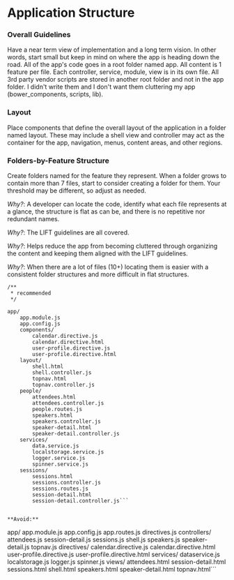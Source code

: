 # Application Structure


### Overall Guidelines


Have a near term view of implementation and a long term vision. In other words, start small but keep in mind on where the app is heading down the road. All of the app's code goes in a root folder named app. All content is 1 feature per file. Each controller, service, module, view is in its own file. All 3rd party vendor scripts are stored in another root folder and not in the app folder. I didn't write them and I don't want them cluttering my app (bower_components, scripts, lib).


### Layout


Place components that define the overall layout of the application in a folder named layout. These may include a shell view and controller may act as the container for the app, navigation, menus, content areas, and other regions.



### Folders-by-Feature Structure

Create folders named for the feature they represent. When a folder grows to contain more than 7 files, start to consider creating a folder for them. Your threshold may be different, so adjust as needed.

*Why?*: A developer can locate the code, identify what each file represents at a glance, the structure is flat as can be, and there is no repetitive nor redundant names.

*Why?*: The LIFT guidelines are all covered.

*Why?*: Helps reduce the app from becoming cluttered through organizing the content and keeping them aligned with the LIFT guidelines.

*Why?*: When there are a lot of files (10+) locating them is easier with a consistent folder structures and more difficult in flat structures.


```
/**
 * recommended
 */
 
app/
    app.module.js
    app.config.js
    components/
        calendar.directive.js
        calendar.directive.html
        user-profile.directive.js
        user-profile.directive.html
    layout/
        shell.html
        shell.controller.js
        topnav.html
        topnav.controller.js
    people/
        attendees.html
        attendees.controller.js
        people.routes.js
        speakers.html
        speakers.controller.js
        speaker-detail.html
        speaker-detail.controller.js
    services/
        data.service.js
        localstorage.service.js
        logger.service.js
        spinner.service.js
    sessions/
        sessions.html
        sessions.controller.js
        sessions.routes.js
        session-detail.html
        session-detail.controller.js```


**Avoid:**
```
app/
    app.module.js
    app.config.js
    app.routes.js
    directives.js
    controllers/
        attendees.js
        session-detail.js
        sessions.js
        shell.js
        speakers.js
        speaker-detail.js
        topnav.js
    directives/
        calendar.directive.js
        calendar.directive.html
        user-profile.directive.js
        user-profile.directive.html
    services/
        dataservice.js
        localstorage.js
        logger.js
        spinner.js
    views/
        attendees.html
        session-detail.html
        sessions.html
        shell.html
        speakers.html
        speaker-detail.html
        topnav.html```
